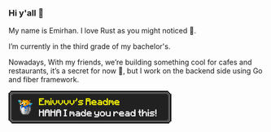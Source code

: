 ### Hi y'all 👋

My name is Emirhan. I love Rust as you might noticed 🦀.

I’m currently in the third grade of my bachelor's. 

Nowadays, With my friends, we’re building something cool for cafes and restaurants,
it’s a secret for now 🤫, but I work on the backend side using Go and fiber framework.

![My Image](achievement1.png)
